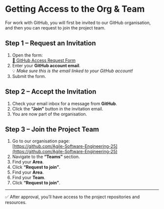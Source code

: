 # Getting Access to the Org & Team

For work with GitHub, you will first be invited to our GitHub organisation, and then you can request to join the project team.

## Step 1 – Request an Invitation
1. Open the form:  
   [📄 GitHub Access Request Form](https://py-bay.app.n8n.cloud/form/506dd53a-e175-4d10-9bd4-901b621f4d9a)
2. Enter your **GitHub account email**.  
   💡 *Make sure this is the email linked to your GitHub account!*
3. Submit the form.

## Step 2 – Accept the Invitation
1. Check your email inbox for a message from **GitHub**.
2. Click the **“Join”** button in the invitation email.
3. You are now part of the organisation.

## Step 3 – Join the Project Team
1. Go to our organisation page:  
   [https://github.com/Agile-Software-Engineering-25](https://github.com/Agile-Software-Engineering-25)
2. Navigate to the **“Teams”** section.
3. Find your **Area**.
4. Click **“Request to join”**.
3. Find your **Area**.
5. Find your **Team**.
6. Click **“Request to join”**.

---

✅ After approval, you’ll have access to the project repositories and resources.

